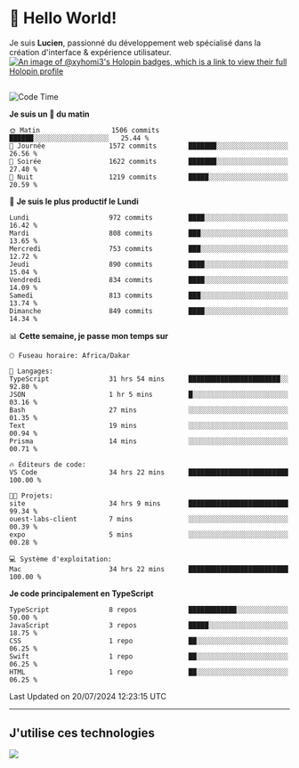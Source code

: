 # 👋 Hello World!

Je suis **Lucien**, passionné du développement web spécialisé dans la création d'interface & expérience utilisateur.
[![An image of @xyhomi3's Holopin badges, which is a link to view their full Holopin profile](https://holopin.me/xyhomi3)](https://holopin.io/@xyhomi3)

##

<!--START_SECTION:waka-->
![Code Time](http://img.shields.io/badge/Code%20Time-1%2C545%20hrs%2053%20mins-blue)

**Je suis un 🐤 du matin** 

```text
🌞 Matin                  1506 commits        ██████░░░░░░░░░░░░░░░░░░░   25.44 % 
🌆 Journée                1572 commits        ███████░░░░░░░░░░░░░░░░░░   26.56 % 
🌃 Soirée                 1622 commits        ███████░░░░░░░░░░░░░░░░░░   27.40 % 
🌙 Nuit                   1219 commits        █████░░░░░░░░░░░░░░░░░░░░   20.59 % 
```
📅 **Je suis le plus productif le Lundi** 

```text
Lundi                    972 commits         ████░░░░░░░░░░░░░░░░░░░░░   16.42 % 
Mardi                    808 commits         ███░░░░░░░░░░░░░░░░░░░░░░   13.65 % 
Mercredi                 753 commits         ███░░░░░░░░░░░░░░░░░░░░░░   12.72 % 
Jeudi                    890 commits         ████░░░░░░░░░░░░░░░░░░░░░   15.04 % 
Vendredi                 834 commits         ████░░░░░░░░░░░░░░░░░░░░░   14.09 % 
Samedi                   813 commits         ███░░░░░░░░░░░░░░░░░░░░░░   13.74 % 
Dimanche                 849 commits         ████░░░░░░░░░░░░░░░░░░░░░   14.34 % 
```


📊 **Cette semaine, je passe mon temps sur** 

```text
🕑︎ Fuseau horaire: Africa/Dakar

💬 Langages: 
TypeScript               31 hrs 54 mins      ███████████████████████░░   92.80 % 
JSON                     1 hr 5 mins         █░░░░░░░░░░░░░░░░░░░░░░░░   03.16 % 
Bash                     27 mins             ░░░░░░░░░░░░░░░░░░░░░░░░░   01.35 % 
Text                     19 mins             ░░░░░░░░░░░░░░░░░░░░░░░░░   00.94 % 
Prisma                   14 mins             ░░░░░░░░░░░░░░░░░░░░░░░░░   00.71 % 

🔥 Éditeurs de code: 
VS Code                  34 hrs 22 mins      █████████████████████████   100.00 % 

🐱‍💻 Projets: 
site                     34 hrs 9 mins       █████████████████████████   99.34 % 
ouest-labs-client        7 mins              ░░░░░░░░░░░░░░░░░░░░░░░░░   00.39 % 
expo                     5 mins              ░░░░░░░░░░░░░░░░░░░░░░░░░   00.28 % 

💻 Système d'exploitation: 
Mac                      34 hrs 22 mins      █████████████████████████   100.00 % 
```

**Je code principalement en TypeScript** 

```text
TypeScript               8 repos             ████████████░░░░░░░░░░░░░   50.00 % 
JavaScript               3 repos             █████░░░░░░░░░░░░░░░░░░░░   18.75 % 
CSS                      1 repo              ██░░░░░░░░░░░░░░░░░░░░░░░   06.25 % 
Swift                    1 repo              ██░░░░░░░░░░░░░░░░░░░░░░░   06.25 % 
HTML                     1 repo              ██░░░░░░░░░░░░░░░░░░░░░░░   06.25 % 
```




 Last Updated on 20/07/2024 12:23:15 UTC
<!--END_SECTION:waka-->
---

## J'utilise ces technologies

<p align="left">
  <a href="https://skillicons.dev">
    <img src="https://skillicons.dev/icons?i=ts,js,md,scss,tailwind,react,docker,express,astro,vite,nextjs,vercel,figma,ableton" />
  </a>
</p>

